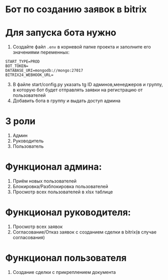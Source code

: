 # Бот по созданию заявок в bitrix

# Для запуска бота нужно
1. Создайте файл `.env` в корневой папке проекта и заполните его значениями переменных:
 ```
START_TYPE=PROD
BOT_TOKEN=
DATABASE_URI=mongodb://mongo:27017
BITRIX24_WEBHOOK_URL=
 ```
3. В файле start/config.py указать tg ID админов,менеджеров и группу, в которую бот будет отправлять заявки на регистрацию от пользователей
4. Добавить бота в группу и выдать доступ админа

# 3 роли
1. Админ 
2. Руководитель
3. Пользователь

# Функционал админа:
1. Приём новых пользователей
2. Блокировка/Разблокировка пользователей
3. Просмотр всех пользователей в xlsx таблице

# Функционал руководителя:
1. Просмотр всех заявок
2. Согласование/Отказ заявок с созданием сделки в bitrix(в случае согласования)

# Функционал пользователя
1. Создание сделки с прикреплением документа


